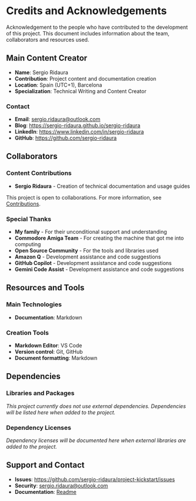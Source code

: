 # Credits and Acknowledgements

Acknowledgement to the people who have contributed to the development of this project. This document includes information about the team, collaborators and resources used.

## Main Content Creator

- **Name**: Sergio Ridaura
- **Contribution**: Project content and documentation creation
- **Location**: Spain (UTC+1), Barcelona
- **Specialization**: Technical Writing and Content Creator

### Contact

- **Email**: sergio.ridaura@outlook.com
- **Blog**: https://sergio-ridaura.github.io/sergio-ridaura
- **LinkedIn**: https://www.linkedin.com/in/sergio-ridaura
- **GitHub**: https://github.com/sergio-ridaura

## Collaborators

### Content Contributions

- **Sergio Ridaura** - Creation of technical documentation and usage guides

This project is open to collaborations. For more information, see [Contributions](CONTRIBUTING.md).

### Special Thanks

- **My family** - For their unconditional support and understanding
- **Commodore Amiga Team** - For creating the machine that got me into computing
- **Open Source Community** - For the tools and libraries used
- **Amazon Q** - Development assistance and code suggestions
- **GitHub Copilot** - Development assistance and code suggestions
- **Gemini Code Assist** - Development assistance and code suggestions

## Resources and Tools

### Main Technologies

- **Documentation**: Markdown

### Creation Tools

- **Markdown Editor**: VS Code
- **Version control**: Git, GitHub
- **Document formatting**: Markdown

## Dependencies

### Libraries and Packages

_This project currently does not use external dependencies. Dependencies will be listed here when added to the project._

### Dependency Licenses

_Dependency licenses will be documented here when external libraries are added to the project._

## Support and Contact

- **Issues**: https://github.com/sergio-ridaura/project-kickstart/issues
- **Security**: sergio.ridaura@outlook.com
- **Documentation**: [Readme](../README.md)
